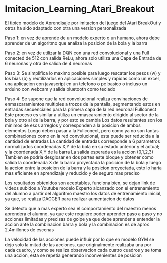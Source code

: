 # Imitacion_Learning_Atari_Breakout

El tipico modelo de Aprendisaje por imitacion del juego del Atari BreakOut y otros ha sido adaptado con otra una version personalizada

Paso 1:
en vez de aprende de un modelo experto o un humano, ahora debe aprender de un algoritmo que analiza la posicion de la bola y la barra

Paso 2:
en vez de utilizar la DQN con una red convolucional y una Full conected de 512 con salida ReLu, ahora solo utiliza una Capa de Entrada de 6 neuronas y otra de salida de 4 neuronas

Paso 3:
Se simplifica lo maximo posible para luego rescatar los pesos (w) y los bias (b) y reutilizarlos en aplicaciones simples y rapidas como un excel, una aplicacion con javascript en un telefono o pc basico o incluso un arduino con webcam y salida bluetooth como teclado

Paso 4:
Se supone que la red convolucional realiza convinaciones de enmascaramientos multiples a trozos de la pantalla, segmentando estos en entradas secuenciales para la primera capa de la red neuronal Fullconect
Este proceso es similar a utiliza un emascaramiento dirigido al sector de la bola y otro al de la barra, y por esto se cambia
Los datos resultantes son los minimos de esos arreglos y corresponden a la posicion de ambos elementos
Luego deben pasar a la Fullconect, pero como ya no son tantas combinaciones como en la red convolucional, esta puede ser reducida a la cantidad de entradas
La cantidad de entradas corresponde a 6 parametros normalizados coordenadas X,Y de la bola en su estado anterior y el actual; y la coordenada X,Y de la barra
La salida esperada es la accion (0,1,2,3)
Tambien se podria desglosar en dos partes este bloque y obtener como salida la coordenada X de la barra proyectada la posicion de la bola
y luego la accion entre la posicion de la barra y la posicion proyectada, esto lo haria mas eficiente en aprendizaje y reducido y de seguro mas preciso

Los resultados obtenidos son aceptables, funciona bien, se dejan link de videos subidos a Youtube
modelo Experto alcanzado con el entrenamiento del alumno a partir del algoritmo maestro
los datos de entrenamiento inicial, ya que, se realiza DAGGER para realizar aumentacion de datos

Se detecto que a mas experto sea el comportamiento del maestro menos aprendera el alumno, ya que este requiere poder aprender paso a paso y no acciones limitadas y precisas de golpe 
ya que debe aprender a entender la accion ante la combinacion barra y bola y la combinacion es de aprox 2.4millones de escenas

La velocidad de las acciones puede influir por lo que en modelo GYM se dejo solo la mitad de las acciones, que originalmente realizaba una por cada cuadro, y como se realiza observacion cada cuatro cuadros y se toma una accion, esta se repetia generando inconvenientes de posicion

